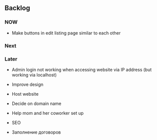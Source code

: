 ## Backlog


### NOW

- Make buttons in edit listing page similar to each other

### Next

### Later

- Admin login not working when accessing website via IP address (but working via localhost)

- Improve design

- Host website
- Decide on domain name
- Help mom and her coworker set up
- SEO

- Заполнение договоров